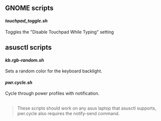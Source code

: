
<h2>GNOME scripts</h2>
<h4><em>touchpad_toggle.sh</em></h4> Toggles the "Disable Touchpad While Typing" setting 
        


<h2>asusctl scripts</h2>
<h4><em>kb.rgb-random.sh</em></h4> Sets a random color for the keyboard backlight.
<h4><em>pwr.cycle.sh</em></h4> Cycle through power profiles with notification.
<br>
<br>

>These scripts should work on any asus laptop that asusctl supports, pwr.cycle also requires the notify-send command.
